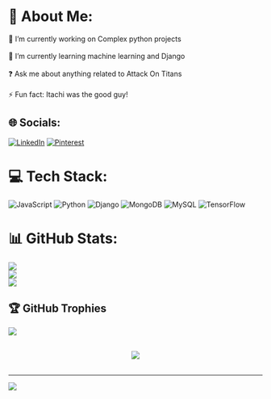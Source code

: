 # 💫 About Me:
🔭 I’m currently working on Complex python projects<br><br>🌱 I’m currently learning machine learning and Django<br><br>❓ Ask me about anything related to Attack On Titans<br><br>⚡ Fun fact: Itachi was the good guy!


## 🌐 Socials:
[![LinkedIn](https://img.shields.io/badge/LinkedIn-%230077B5.svg?logo=linkedin&logoColor=white)](https://linkedin.com/in/finleymwachia) [![Pinterest](https://img.shields.io/badge/Pinterest-%23E60023.svg?logo=Pinterest&logoColor=white)](https://pinterest.com/finny_215) 

# 💻 Tech Stack:
![JavaScript](https://img.shields.io/badge/javascript-%23323330.svg?style=for-the-badge&logo=javascript&logoColor=%23F7DF1E) ![Python](https://img.shields.io/badge/python-3670A0?style=for-the-badge&logo=python&logoColor=ffdd54) ![Django](https://img.shields.io/badge/django-%23092E20.svg?style=for-the-badge&logo=django&logoColor=white) ![MongoDB](https://img.shields.io/badge/MongoDB-%234ea94b.svg?style=for-the-badge&logo=mongodb&logoColor=white) ![MySQL](https://img.shields.io/badge/mysql-%2300000f.svg?style=for-the-badge&logo=mysql&logoColor=white) ![TensorFlow](https://img.shields.io/badge/TensorFlow-%23FF6F00.svg?style=for-the-badge&logo=TensorFlow&logoColor=white)
# 📊 GitHub Stats:
![](https://github-readme-stats.vercel.app/api?username=nader215&theme=gotham&hide_border=false&include_all_commits=false&count_private=false)<br/>
![](https://github-readme-streak-stats.herokuapp.com/?user=nader215&theme=gotham&hide_border=false)<br/>
![](https://github-readme-stats.vercel.app/api/top-langs/?username=nader215&theme=gotham&hide_border=false&include_all_commits=false&count_private=false&layout=compact)

## 🏆 GitHub Trophies
![](https://github-profile-trophy.vercel.app/?username=nader215&theme=radical&no-frame=false&no-bg=true&margin-w=4)

<br/>  

<div align="center"><img src="https://spotify-github-profile.vercel.app/api/view?uid=31sj5723ypkkoo6qym5ip3kesjee&cover_image=true&theme=novatorem&show_offline=false&background_color=121212&interchange=false&bar_color=53b14f&bar_color_cover=true" /></div>  

<br/>  

---
[![](https://visitcount.itsvg.in/api?id=nader215&icon=0&color=0)](https://visitcount.itsvg.in)

<!-- Proudly created with GPRM ( https://gprm.itsvg.in ) -->
